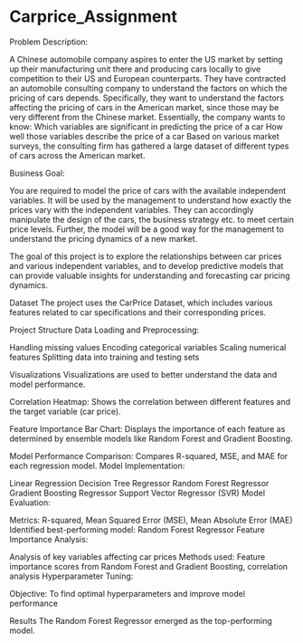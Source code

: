 # Carprice_Assignment

Problem Description:

A Chinese automobile company aspires to enter the US market by setting up their manufacturing unit there and producing cars locally to give competition to their US and European counterparts. They have contracted an automobile consulting company to understand the factors on which the pricing of cars depends. Specifically, they want to understand the factors affecting the pricing of cars in the American market, since those may be very different from the Chinese market. Essentially, the company wants to know:
Which variables are significant in predicting the price of a car
How well those variables describe the price of a car
Based on various market surveys, the consulting firm has gathered a large dataset of different types of cars across the American market.

Business Goal:

You are required to model the price of cars with the available independent variables. It will be used by the management to understand how exactly the prices vary with the independent variables. They can accordingly manipulate the design of the cars, the business strategy etc. to meet certain price levels. Further, the model will be a good way for the management to
understand the pricing dynamics of a new market.

The goal of this project is to explore the relationships between car prices and various independent variables, and to develop predictive models that can provide valuable insights for understanding and forecasting car pricing dynamics.

Dataset
The project uses the CarPrice Dataset, which includes various features related to car specifications and their corresponding prices.

Project Structure
Data Loading and Preprocessing:

Handling missing values
Encoding categorical variables
Scaling numerical features
Splitting data into training and testing sets

Visualizations
Visualizations are used to better understand the data and model performance. 

Correlation Heatmap:
Shows the correlation between different features and the target variable (car price).


Feature Importance Bar Chart:
Displays the importance of each feature as determined by ensemble models like Random Forest and Gradient Boosting.


Model Performance Comparison: 
Compares R-squared, MSE, and MAE for each regression model.
Model Implementation:

Linear Regression
Decision Tree Regressor
Random Forest Regressor
Gradient Boosting Regressor
Support Vector Regressor (SVR)
Model Evaluation:

Metrics:
R-squared, Mean Squared Error (MSE), Mean Absolute Error (MAE)
Identified best-performing model: Random Forest Regressor
Feature Importance Analysis:

Analysis of key variables affecting car prices
Methods used:
Feature importance scores from Random Forest and Gradient Boosting, correlation analysis
Hyperparameter Tuning:

Objective:
To find optimal hyperparameters and improve model performance

Results
The Random Forest Regressor emerged as the top-performing model.



